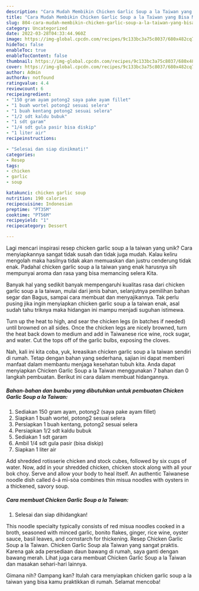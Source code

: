 ```yaml
---
description: "Cara Mudah Membikin Chicken Garlic Soup a la Taiwan yang Bisa Manjain Lidah"
title: "Cara Mudah Membikin Chicken Garlic Soup a la Taiwan yang Bisa Manjain Lidah"
slug: 804-cara-mudah-membikin-chicken-garlic-soup-a-la-taiwan-yang-bisa-manjain-lidah
category: Uncategorized
date: 2022-03-28T04:33:44.960Z
image: https://img-global.cpcdn.com/recipes/9c133bc3a75c8037/680x482cq70/chicken-garlic-soup-a-la-taiwan-foto-resep-utama.jpg
hideToc: false
enableToc: true
enableTocContent: false
thumbnail: https://img-global.cpcdn.com/recipes/9c133bc3a75c8037/680x482cq70/chicken-garlic-soup-a-la-taiwan-foto-resep-utama.jpg
cover: https://img-global.cpcdn.com/recipes/9c133bc3a75c8037/680x482cq70/chicken-garlic-soup-a-la-taiwan-foto-resep-utama.jpg
author: Admin
authorAv: notfound
ratingvalue: 4.4
reviewcount: 6
recipeingredient:
- "150 gram ayam potong2 saya pake ayam fillet"
- "1 buah wortel potong2 sesuai selera"
- "1 buah kentang potong2 sesuai selera"
- "1/2 sdt kaldu bubuk"
- "1 sdt garam"
- "1/4 sdt gula pasir bisa diskip"
- "1 liter air"
recipeinstructions:

- "Selesai dan siap dinikmati!"
categories:
- Resep
tags:
- chicken
- garlic
- soup

katakunci: chicken garlic soup 
nutrition: 190 calories
recipecuisine: Indonesian
preptime: "PT35M"
cooktime: "PT56M"
recipeyield: "1"
recipecategory: Dessert

---
```





Lagi mencari inspirasi resep chicken garlic soup a la taiwan yang unik? Cara menyiapkannya sangat tidak susah dan tidak juga mudah. Kalau keliru mengolah maka hasilnya tidak akan memuaskan dan justru cenderung tidak enak. Padahal chicken garlic soup a la taiwan yang enak harusnya sih mempunyai aroma dan rasa yang bisa memancing selera Kita.





Banyak hal yang sedikit banyak mempengaruhi kualitas rasa dari chicken garlic soup a la taiwan, mulai dari jenis bahan, selanjutnya pemilihan bahan segar dan Bagus, sampai cara membuat dan menyajikannya. Tak perlu pusing jika ingin menyiapkan chicken garlic soup a la taiwan enak,      asal sudah tahu triknya maka hidangan ini mampu menjadi suguhan istimewa.














Turn up the heat to high, and sear the chicken legs (in batches if needed) until browned on all sides. Once the chicken legs are nicely browned, turn the heat back down to medium and add in Taiwanese rice wine, rock sugar, and water. Cut the tops off of the garlic bulbs, exposing the cloves.






Nah, kali ini kita coba, yuk, kreasikan chicken garlic soup a la taiwan sendiri di rumah. Tetap dengan bahan yang sederhana, sajian ini dapat memberi manfaat dalam membantu menjaga kesehatan tubuh kita. Anda dapat menyiapkan Chicken Garlic Soup a la Taiwan menggunakan 7 bahan dan 0 langkah pembuatan. Berikut ini cara dalam membuat hidangannya.

<!--inarticleads1-->

##### Bahan-bahan dan bumbu yang dibutuhkan untuk pembuatan Chicken Garlic Soup a la Taiwan:

1. Sediakan 150 gram ayam, potong2 (saya pake ayam fillet)
1. Siapkan 1 buah wortel, potong2 sesuai selera
1. Persiapkan 1 buah kentang, potong2 sesuai selera
1. Persiapkan 1/2 sdt kaldu bubuk
1. Sediakan 1 sdt garam
1. Ambil 1/4 sdt gula pasir (bisa diskip)
1. Siapkan 1 liter air


Add shredded rotisserie chicken and stock cubes, followed by six cups of water. Now, add in your shredded chicken, chicken stock along with all your bok choy. Serve and allow your body to heal itself. An authentic Taiwanese noodle dish called ô-á mī-sòa combines thin misua noodles with oysters in a thickened, savory soup. 

<!--inarticleads2-->

##### Cara membuat Chicken Garlic Soup a la Taiwan:


1. Selesai dan siap dihidangkan!

This noodle specialty typically consists of red misua noodles cooked in a broth, seasoned with minced garlic, bonito flakes, ginger, rice wine, oyster sauce, basil leaves, and cornstarch for thickening. Resep Chicken Garlic Soup a la Taiwan. Chicken Garlic Soup ala Taiwan yang sangat praktis. Karena gak ada persediaan daun bawang di rumah, saya ganti dengan bawang merah. Lihat juga cara membuat Chicken Garlic Soup a la Taiwan dan masakan sehari-hari lainnya. 

Gimana nih? Gampang kan? Itulah cara menyiapkan chicken garlic soup a la taiwan yang bisa kamu praktikkan di rumah. Selamat mencoba!
